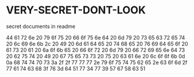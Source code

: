 # VERY-SECRET-DONT-LOOK
secret documents in readme



44 61 72 6e 20 79 6f 75 20 66 6f 75 6e 64 20 6d 79 20 73 65 63 72 65 74 20 6c 69 6e 6b 2c 20 49 20 6d 61 64 65 20 74 68 65 20 76 69 64 65 6f 20 61 73 20 61 20 6a 6f 6b 65 20 66 6f 72 20 6d 79 20 66 72 69 65 6e 64 73 20 62 75 74 20 49 20 67 75 65 73 73 20 75 20 63 61 6e 20 6c 6f 6f 6b 0d 0a 68 74 74 70 73 3a 2f 2f 77 77 77 2e 79 6f 75 74 75 62 65 2e 63 6f 6d 2f 77 61 74 63 68 3f 76 3d 64 51 77 34 77 39 57 67 58 63 51
